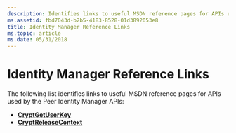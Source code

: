 ```yaml
---
description: Identifies links to useful MSDN reference pages for APIs used by the Peer Identity Manager APIs.
ms.assetid: fbd7043d-b2b5-4183-8528-01d3892053e8
title: Identity Manager Reference Links
ms.topic: article
ms.date: 05/31/2018
---
```


# Identity Manager Reference Links

The following list identifies links to useful MSDN reference pages for APIs used by the Peer Identity Manager APIs:

-   [**CryptGetUserKey**](/windows/desktop/api/wincrypt/nf-wincrypt-cryptgetuserkey)
-   [**CryptReleaseContext**](/windows/desktop/api/wincrypt/nf-wincrypt-cryptreleasecontext)

 

 
